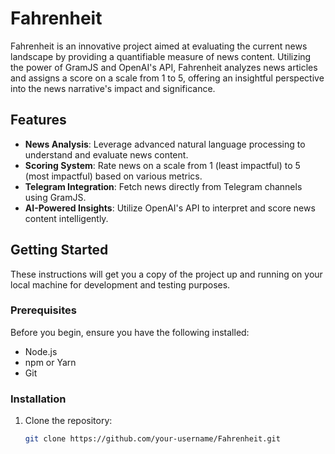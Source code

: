 # Fahrenheit

Fahrenheit is an innovative project aimed at evaluating the current news landscape by providing a quantifiable measure of news content. Utilizing the power of GramJS and OpenAI's API, Fahrenheit analyzes news articles and assigns a score on a scale from 1 to 5, offering an insightful perspective into the news narrative's impact and significance.

## Features

- **News Analysis**: Leverage advanced natural language processing to understand and evaluate news content.
- **Scoring System**: Rate news on a scale from 1 (least impactful) to 5 (most impactful) based on various metrics.
- **Telegram Integration**: Fetch news directly from Telegram channels using GramJS.
- **AI-Powered Insights**: Utilize OpenAI's API to interpret and score news content intelligently.

## Getting Started

These instructions will get you a copy of the project up and running on your local machine for development and testing purposes.

### Prerequisites

Before you begin, ensure you have the following installed:
- Node.js
- npm or Yarn
- Git

### Installation

1. Clone the repository:
   ```sh
   git clone https://github.com/your-username/Fahrenheit.git
